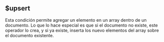 ## $upsert 

Esta condición permite agregar un elemento en un array dentro de un documento. Lo que lo hace especial es que si el documento no existe, este operador lo crea, y si ya existe, inserta los nuevo elementos del array sobre el documento existente.